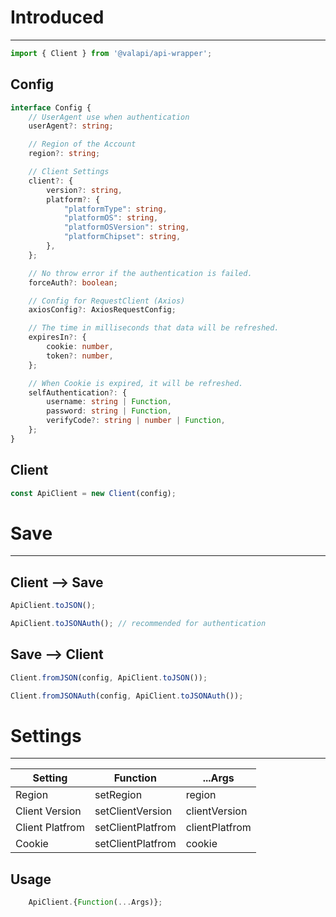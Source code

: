 # Introduced

-----------

```typescript
import { Client } from '@valapi/api-wrapper';
```

## Config

```typescript
interface Config {
    // UserAgent use when authentication
    userAgent?: string;

    // Region of the Account
    region?: string;

    // Client Settings
    client?: {
        version?: string,
        platform?: {
            "platformType": string,
            "platformOS": string,
            "platformOSVersion": string,
            "platformChipset": string,
        },
    };

    // No throw error if the authentication is failed.
    forceAuth?: boolean;

    // Config for RequestClient (Axios)
    axiosConfig?: AxiosRequestConfig;

    // The time in milliseconds that data will be refreshed.
    expiresIn?: {
        cookie: number,
        token?: number,
    };

    // When Cookie is expired, it will be refreshed.
    selfAuthentication?: {
        username: string | Function,
        password: string | Function,
        verifyCode?: string | number | Function,
    };
}
```

## Client

```typescript
const ApiClient = new Client(config);
```

# Save

-----------

## Client --> Save

```typescript
ApiClient.toJSON();
```

```typescript
ApiClient.toJSONAuth(); // recommended for authentication
```

## Save --> Client

```typescript
Client.fromJSON(config, ApiClient.toJSON());
```

```typescript
Client.fromJSONAuth(config, ApiClient.toJSONAuth());
```

# Settings

-----------

| Setting         | Function          | ...Args        |
| --------------- | ----------------- | -------------- |
| Region          | setRegion         | region         |
| Client Version  | setClientVersion  | clientVersion  |
| Client Platfrom | setClientPlatfrom | clientPlatfrom |
| Cookie          | setClientPlatfrom | cookie         |

## Usage

```javascript
    ApiClient.{Function(...Args)};
```